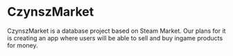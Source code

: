 # CzynszMarket

CzynszMarket is a database project based on Steam Market. Our plans for it is creating an app where users will be able to sell and buy ingame products for money. 
